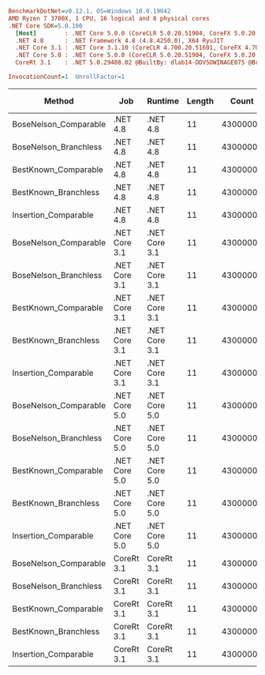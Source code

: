 ``` ini

BenchmarkDotNet=v0.12.1, OS=Windows 10.0.19042
AMD Ryzen 7 3700X, 1 CPU, 16 logical and 8 physical cores
.NET Core SDK=5.0.100
  [Host]        : .NET Core 5.0.0 (CoreCLR 5.0.20.51904, CoreFX 5.0.20.51904), X64 RyuJIT
  .NET 4.8      : .NET Framework 4.8 (4.8.4250.0), X64 RyuJIT
  .NET Core 3.1 : .NET Core 3.1.10 (CoreCLR 4.700.20.51601, CoreFX 4.700.20.51901), X64 RyuJIT
  .NET Core 5.0 : .NET Core 5.0.0 (CoreCLR 5.0.20.51904, CoreFX 5.0.20.51904), X64 RyuJIT
  CoreRt 3.1    : .NET 5.0.29408.02 @BuiltBy: dlab14-DDVSOWINAGE075 @Branch: master @Commit: 4ce1c21ac0d4d1a3b7f7a548214966f69ac9f199, X64 AOT

InvocationCount=1  UnrollFactor=1  

```
|                Method |           Job |       Runtime | Length |    Count |     Mean |   Error |  StdDev | Gen 0 | Gen 1 | Gen 2 | Allocated |
|---------------------- |-------------- |-------------- |------- |--------- |---------:|--------:|--------:|------:|------:|------:|----------:|
| BoseNelson_Comparable |      .NET 4.8 |      .NET 4.8 |     11 | 43000000 | 311.6 ms | 2.80 ms | 2.48 ms |     - |     - |     - |         - |
| BoseNelson_Branchless |      .NET 4.8 |      .NET 4.8 |     11 | 43000000 | 145.8 ms | 0.47 ms | 0.41 ms |     - |     - |     - |         - |
|  BestKnown_Comparable |      .NET 4.8 |      .NET 4.8 |     11 | 43000000 | 317.7 ms | 2.68 ms | 2.51 ms |     - |     - |     - |         - |
|  BestKnown_Branchless |      .NET 4.8 |      .NET 4.8 |     11 | 43000000 | 109.5 ms | 0.27 ms | 0.24 ms |     - |     - |     - |         - |
|  Insertion_Comparable |      .NET 4.8 |      .NET 4.8 |     11 | 43000000 | 484.6 ms | 0.97 ms | 0.76 ms |     - |     - |     - |         - |
| BoseNelson_Comparable | .NET Core 3.1 | .NET Core 3.1 |     11 | 43000000 | 294.9 ms | 1.09 ms | 1.02 ms |     - |     - |     - |    1384 B |
| BoseNelson_Branchless | .NET Core 3.1 | .NET Core 3.1 |     11 | 43000000 | 145.4 ms | 1.11 ms | 0.98 ms |     - |     - |     - |         - |
|  BestKnown_Comparable | .NET Core 3.1 | .NET Core 3.1 |     11 | 43000000 | 311.9 ms | 2.66 ms | 2.22 ms |     - |     - |     - |         - |
|  BestKnown_Branchless | .NET Core 3.1 | .NET Core 3.1 |     11 | 43000000 | 109.7 ms | 0.30 ms | 0.28 ms |     - |     - |     - |         - |
|  Insertion_Comparable | .NET Core 3.1 | .NET Core 3.1 |     11 | 43000000 | 380.7 ms | 2.51 ms | 2.35 ms |     - |     - |     - |    1368 B |
| BoseNelson_Comparable | .NET Core 5.0 | .NET Core 5.0 |     11 | 43000000 | 294.1 ms | 0.50 ms | 0.47 ms |     - |     - |     - |         - |
| BoseNelson_Branchless | .NET Core 5.0 | .NET Core 5.0 |     11 | 43000000 | 145.1 ms | 0.75 ms | 0.63 ms |     - |     - |     - |         - |
|  BestKnown_Comparable | .NET Core 5.0 | .NET Core 5.0 |     11 | 43000000 | 306.2 ms | 0.80 ms | 0.75 ms |     - |     - |     - |         - |
|  BestKnown_Branchless | .NET Core 5.0 | .NET Core 5.0 |     11 | 43000000 | 109.4 ms | 0.13 ms | 0.10 ms |     - |     - |     - |         - |
|  Insertion_Comparable | .NET Core 5.0 | .NET Core 5.0 |     11 | 43000000 | 402.8 ms | 6.11 ms | 5.72 ms |     - |     - |     - |         - |
| BoseNelson_Comparable |    CoreRt 3.1 |    CoreRt 3.1 |     11 | 43000000 | 296.1 ms | 0.65 ms | 0.61 ms |     - |     - |     - |         - |
| BoseNelson_Branchless |    CoreRt 3.1 |    CoreRt 3.1 |     11 | 43000000 | 147.3 ms | 0.70 ms | 0.65 ms |     - |     - |     - |         - |
|  BestKnown_Comparable |    CoreRt 3.1 |    CoreRt 3.1 |     11 | 43000000 | 309.5 ms | 0.79 ms | 0.74 ms |     - |     - |     - |         - |
|  BestKnown_Branchless |    CoreRt 3.1 |    CoreRt 3.1 |     11 | 43000000 | 113.8 ms | 0.11 ms | 0.09 ms |     - |     - |     - |         - |
|  Insertion_Comparable |    CoreRt 3.1 |    CoreRt 3.1 |     11 | 43000000 | 390.3 ms | 2.44 ms | 2.29 ms |     - |     - |     - |         - |
